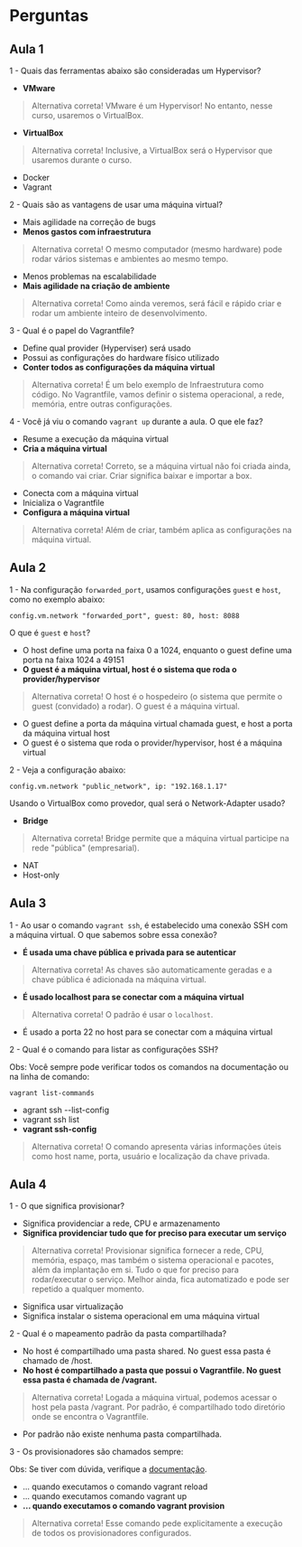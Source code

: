 # Perguntas

## Aula 1

1 - Quais das ferramentas abaixo são consideradas um Hypervisor?

- __VMware__

> Alternativa correta! VMware é um Hypervisor! No entanto, nesse curso, usaremos o VirtualBox.

- __VirtualBox__

> Alternativa correta! Inclusive, a VirtualBox será o Hypervisor que usaremos durante o curso.

- Docker
- Vagrant

2 - Quais são as vantagens de usar uma máquina virtual?

- Mais agilidade na correção de bugs
- __Menos gastos com infraestrutura__

> Alternativa correta! O mesmo computador (mesmo hardware) pode rodar vários sistemas e ambientes ao mesmo tempo.

- Menos problemas na escalabilidade
- __Mais agilidade na criação de ambiente__

> Alternativa correta! Como ainda veremos, será fácil e rápido criar e rodar um ambiente inteiro de desenvolvimento.

3 - Qual é o papel do Vagrantfile?

- Define qual provider (Hyperviser) será usado
- Possui as configurações do hardware físico utilizado
- __Conter todos as configurações da máquina virtual__

> Alternativa correta! É um belo exemplo de Infraestrutura como código. No Vagrantfile, vamos definir o sistema operacional, a rede, memória, entre outras configurações.

4 - Você já viu o comando ```vagrant up``` durante a aula. O que ele faz?

- Resume a execução da máquina virtual
- __Cria a máquina virtual__

> Alternativa correta! Correto, se a máquina virtual não foi criada ainda, o comando vai criar. Criar significa baixar e importar a box.

- Conecta com a máquina virtual
- Inicializa o Vagrantfile
- __Configura a máquina virtual__

> Alternativa correta! Além de criar, também aplica as configurações na máquina virtual.

## Aula 2

1 - Na configuração ```forwarded_port```, usamos configurações ```guest``` e ```host```, como no exemplo abaixo:

```config.vm.network "forwarded_port", guest: 80, host: 8088```

O que é ```guest``` e ```host```?

- O host define uma porta na faixa 0 a 1024, enquanto o guest define uma porta na faixa 1024 a 49151
- __O guest é a máquina virtual, host é o sistema que roda o provider/hypervisor__

> Alternativa correta! O host é o hospedeiro (o sistema que permite o guest (convidado) a rodar). O guest é a máquina virtual.

- O guest define a porta da máquina virtual chamada guest, e host a porta da máquina virtual host
- O guest é o sistema que roda o provider/hypervisor, host é a máquina virtual

2 - Veja a configuração abaixo:

```config.vm.network "public_network", ip: "192.168.1.17"```

Usando o VirtualBox como provedor, qual será o Network-Adapter usado?

- __Bridge__

> Alternativa correta! Bridge permite que a máquina virtual participe na rede "pública" (empresarial).

- NAT
- Host-only

## Aula 3

1 - Ao usar o comando ```vagrant ssh```, é estabelecido uma conexão SSH com a máquina virtual. O que sabemos sobre essa conexão?

- __É usada uma chave pública e privada para se autenticar__

> Alternativa correta! As chaves são automaticamente geradas e a chave pública é adicionada na máquina virtual.

- __É usado localhost para se conectar com a máquina virtual__

> Alternativa correta! O padrão é usar o ```localhost```.

- É usado a porta 22 no host para se conectar com a máquina virtual

2 - Qual é o comando para listar as configurações SSH?

Obs: Você sempre pode verificar todos os comandos na documentação ou na linha de comando:

```vagrant list-commands```

- agrant ssh --list-config
- vagrant ssh list
- __vagrant ssh-config__

> Alternativa correta! O comando apresenta várias informações úteis como host name, porta, usuário e localização da chave privada.

## Aula 4

1 - O que significa provisionar?

- Significa providenciar a rede, CPU e armazenamento
- __Significa providenciar tudo que for preciso para executar um serviço__

> Alternativa correta! Provisionar significa fornecer a rede, CPU, memória, espaço, mas também o sistema operacional e pacotes, além da implantação em si. Tudo o que for preciso para rodar/executar o serviço. Melhor ainda, fica automatizado e pode ser repetido a qualquer momento.

- Significa usar virtualização
- Significa instalar o sistema operacional em uma máquina virtual

2 - Qual é o mapeamento padrão da pasta compartilhada?

- No host é compartilhado uma pasta shared. No guest essa pasta é chamado de /host.
- __No host é compartilhado a pasta que possui o Vagrantfile. No guest essa pasta é chamada de /vagrant.__

> Alternativa correta! Logada a máquina virtual, podemos acessar o host pela pasta /vagrant. Por padrão, é compartilhado todo diretório onde se encontra o Vagrantfile.

- Por padrão não existe nenhuma pasta compartilhada.

3 - Os provisionadores são chamados sempre:

Obs: Se tiver com dúvida, verifique a [documentação](https://www.vagrantup.com/docs/provisioning).

- ... quando executamos o comando vagrant reload
- ... quando executamos comando vagrant up
- __... quando executamos o comando vagrant provision__

> Alternativa correta! Esse comando pede explicitamente a execução de todos os provisionadores configurados.
